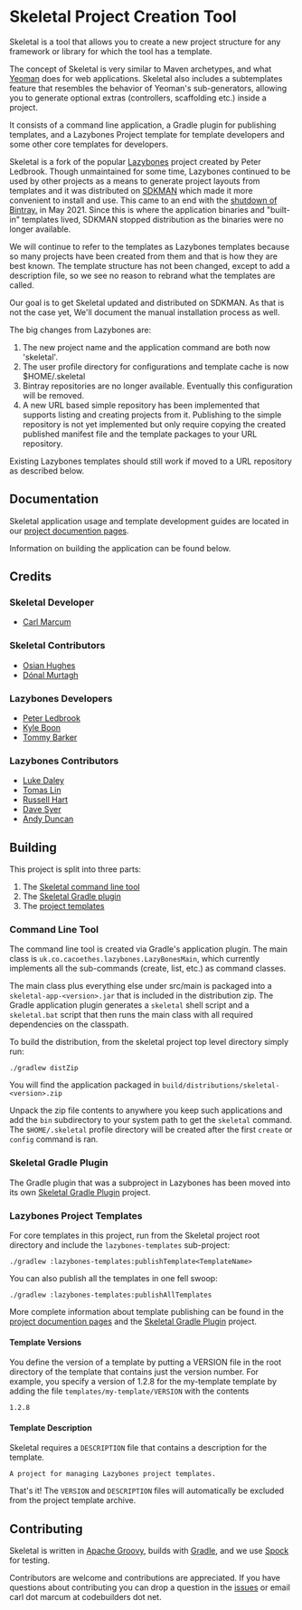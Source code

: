 Skeletal Project Creation Tool
===============================

Skeletal is a tool that allows you to create a new project structure for
any framework or library for which the tool has a template.

The concept of Skeletal is very similar to Maven archetypes, and what [Yeoman](http://yeoman.io/)
does for web applications. Skeletal also includes a subtemplates feature that
resembles the behavior of Yeoman's sub-generators, allowing you to generate optional
extras (controllers, scaffolding etc.) inside a project.

It consists of a command line application, a Gradle plugin for publishing templates, and a Lazybones Project template for template developers and some other core templates for developers.

Skeletal is a fork of the popular [Lazybones](https://github.com/pledbrook/lazybones) 
project created by Peter Ledbrook. Though unmaintained for some time, Lazybones 
continued to be used by other projects as a means to generate project layouts 
from templates and it was distributed on [SDKMAN](https://sdkman.io/) which made it 
more convenient to install and use. This came to an end with the [shutdown of Bintray.](https://jfrog.com/blog/into-the-sunset-bintray-jcenter-gocenter-and-chartcenter/)
 in May 2021.  Since this is where the application binaries and "built-in" templates lived,  SDKMAN stopped distribution as the binaries were no longer available.

We will continue to refer to the templates as Lazybones templates because so many 
projects have been created from them and that is how they are best known. The 
template structure has not been changed, except to add a description file, so 
we see no reason to rebrand what the templates are called.

Our goal is to get Skeletal updated and distributed on SDKMAN. As that is not the 
case yet, We'll document the manual installation process as well.

The big changes from Lazybones are: 
1. The new project name and the application command are both now 'skeletal'.
2. The user profile directory for configurations and template cache is now $HOME/.skeletal
3. Bintray repositories are no longer available. Eventually this configuration will be removed.
4. A new URL based simple repository has been implemented that supports listing and creating projects from it.
Publishing to the simple repository is not yet implemented but only require copying the created 
published manifest file and the template packages to your URL repository.

Existing Lazybones templates should still work if moved to a URL repository as described below.

## Documentation

Skeletal application usage and template development guides are located in our [project documention pages](https://cbmarcum.github.io/skeletal/index.html).

Information on building the application can be found below.

## Credits

### Skeletal Developer

* [Carl Marcum](https://github.com/cbmarcum)

### Skeletal Contributors

* [Osian Hughes](https://github.com/osh-onstructive)
* [Dónal Murtagh](https://github.com/donalmurtagh)

### Lazybones Developers

* [Peter Ledbrook](https://github.com/pledbrook)
* [Kyle Boon](https://github.com/kyleboon)
* [Tommy Barker](https://github.com/tbarker9)

### Lazybones Contributors

* [Luke Daley](https://github.com/alkemist)
* [Tomas Lin](https://github.com/tomaslin)
* [Russell Hart](https://github.com/rhart)
* [Dave Syer](https://github.com/dsyer)
* [Andy Duncan](https://github.com/andyjduncan)


## Building

This project is split into three parts:

1. The [Skeletal command line tool](https://github.com/cbmarcum/skeletal/tree/master/lazybones-app)
2. The [Skeletal Gradle plugin](https://github.com/cbmarcum/skeletal-gradle-plugin) 
3. The [project templates](https://github.com/cbmarcum/skeletal/tree/master/lazybones-templates)

### Command Line Tool

The command line tool is created via Gradle's application plugin. The main
class is `uk.co.cacoethes.lazybones.LazyBonesMain`, which currently implements
all the sub-commands (create, list, etc.) as command classes.

The main class plus everything else under src/main is packaged into a `skeletal-app-<version>.jar` 
that is included in the distribution zip. The Gradle application plugin generates 
a `skeletal` shell script and a `skeletal.bat` script that then runs the main 
class with all required dependencies on the classpath.

To build the distribution, from the skeletal project top level directory simply 
run:

    ./gradlew distZip

You will find the application packaged in `build/distributions/skeletal-<version>.zip`

Unpack the zip file contents to anywhere you keep such applications and add the 
`bin` subdirectory to your system path to get the `skeletal` command.  
The `$HOME/.skeletal` profile directory will be created after the first `create` 
or `config` command is ran.

### Skeletal Gradle Plugin
The Gradle plugin that was a subproject in Lazybones has been moved into
its own [Skeletal Gradle Plugin](https://github.com/cbmarcum/skeletal-gradle-plugin)
project.

### Lazybones Project Templates

For core templates in this project, run from the Skeletal project root 
directory and include the `lazybones-templates` sub-project:

    ./gradlew :lazybones-templates:publishTemplate<TemplateName>

You can also publish all the templates in one fell swoop:

    ./gradlew :lazybones-templates:publishAllTemplates

More complete information about template publishing can be found in the
[project documention pages](https://cbmarcum.github.io/skeletal/index.html) and 
the [Skeletal Gradle Plugin](https://github.com/cbmarcum/skeletal-gradle-plugin)
project.

#### Template Versions

You define the version of a template by putting a VERSION file in the root
directory of the template that contains just the version number. For example,
you specify a version of 1.2.8 for the my-template template by adding the file
`templates/my-template/VERSION` with the contents

    1.2.8

#### Template Description

Skeletal requires a `DESCRIPTION` file that contains a description for the 
template.

    A project for managing Lazybones project templates.

That's it! The `VERSION` and `DESCRIPTION` files will automatically be excluded from the project
template archive.

## Contributing

Skeletal is written in [Apache Groovy](https://groovy.apache.org/), builds 
with [Gradle](https://gradle.org/), and we use [Spock](https://spockframework.org/) 
for testing.

Contributors are welcome and contributions are appreciated. If you have questions 
about contributing you can drop a question in the [issues](https://github.com/cbmarcum/skeletal/issues) 
or email carl dot marcum at codebuilders dot net.
